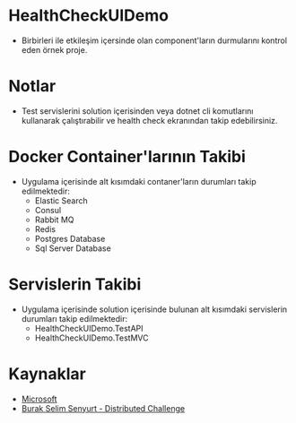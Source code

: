 # HealthCheckUIDemo

- Birbirleri ile etkileşim içersinde olan component'ların durmularını kontrol eden örnek proje.

# Notlar

- Test servislerini solution içerisinden veya dotnet cli komutlarını kullanarak çalıştırabilir ve health check ekranından takip edebilirsiniz.

# Docker Container'larının Takibi

- Uygulama içerisinde alt kısımdaki contaner'ların durumları takip edilmektedir:
  - Elastic Search
  - Consul
  - Rabbit MQ
  - Redis
  - Postgres Database
  - Sql Server Database

# Servislerin Takibi

- Uygulama içerisinde solution içerisinde bulunan alt kısımdaki servislerin durumları takip edilmektedir:
  - HealthCheckUIDemo.TestAPI
  - HealthCheckUIDemo.TestMVC

# Kaynaklar

- [Microsoft](https://learn.microsoft.com/en-us/dotnet/architecture/microservices/implement-resilient-applications/monitor-app-health)
- [Burak Selim Senyurt - Distributed Challenge](https://github.com/buraksenyurt/DistributedChallenge)
